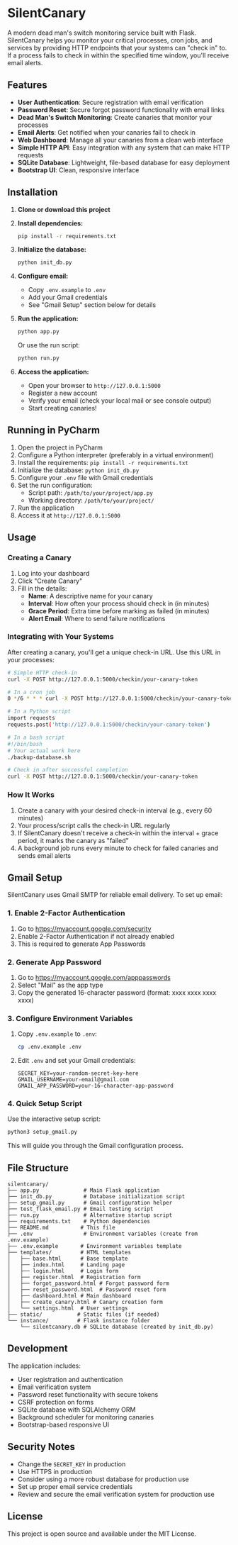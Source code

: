# SilentCanary

A modern dead man's switch monitoring service built with Flask. SilentCanary helps you monitor your critical processes, cron jobs, and services by providing HTTP endpoints that your systems can "check in" to. If a process fails to check in within the specified time window, you'll receive email alerts.

## Features

- **User Authentication**: Secure registration with email verification
- **Password Reset**: Secure forgot password functionality with email links
- **Dead Man's Switch Monitoring**: Create canaries that monitor your processes
- **Email Alerts**: Get notified when your canaries fail to check in
- **Web Dashboard**: Manage all your canaries from a clean web interface
- **Simple HTTP API**: Easy integration with any system that can make HTTP requests
- **SQLite Database**: Lightweight, file-based database for easy deployment
- **Bootstrap UI**: Clean, responsive interface

## Installation

1. **Clone or download this project**

2. **Install dependencies:**
   ```bash
   pip install -r requirements.txt
   ```

3. **Initialize the database:**
   ```bash
   python init_db.py
   ```

4. **Configure email:**
   - Copy `.env.example` to `.env`
   - Add your Gmail credentials
   - See "Gmail Setup" section below for details

5. **Run the application:**
   ```bash
   python app.py
   ```
   
   Or use the run script:
   ```bash
   python run.py
   ```

5. **Access the application:**
   - Open your browser to `http://127.0.0.1:5000`
   - Register a new account
   - Verify your email (check your local mail or see console output)
   - Start creating canaries!

## Running in PyCharm

1. Open the project in PyCharm
2. Configure a Python interpreter (preferably in a virtual environment)
3. Install the requirements: `pip install -r requirements.txt`
4. Initialize the database: `python init_db.py`
5. Configure your `.env` file with Gmail credentials
6. Set the run configuration:
   - Script path: `/path/to/your/project/app.py`
   - Working directory: `/path/to/your/project/`
7. Run the application
8. Access it at `http://127.0.0.1:5000`

## Usage

### Creating a Canary

1. Log into your dashboard
2. Click "Create Canary"
3. Fill in the details:
   - **Name**: A descriptive name for your canary
   - **Interval**: How often your process should check in (in minutes)
   - **Grace Period**: Extra time before marking as failed (in minutes)
   - **Alert Email**: Where to send failure notifications

### Integrating with Your Systems

After creating a canary, you'll get a unique check-in URL. Use this URL in your processes:

```bash
# Simple HTTP check-in
curl -X POST http://127.0.0.1:5000/checkin/your-canary-token

# In a cron job
0 */6 * * * curl -X POST http://127.0.0.1:5000/checkin/your-canary-token

# In a Python script
import requests
requests.post('http://127.0.0.1:5000/checkin/your-canary-token')

# In a bash script
#!/bin/bash
# Your actual work here
./backup-database.sh

# Check in after successful completion
curl -X POST http://127.0.0.1:5000/checkin/your-canary-token
```

### How It Works

1. Create a canary with your desired check-in interval (e.g., every 60 minutes)
2. Your process/script calls the check-in URL regularly
3. If SilentCanary doesn't receive a check-in within the interval + grace period, it marks the canary as "failed"
4. A background job runs every minute to check for failed canaries and sends email alerts

## Gmail Setup

SilentCanary uses Gmail SMTP for reliable email delivery. To set up email:

### 1. Enable 2-Factor Authentication
1. Go to https://myaccount.google.com/security
2. Enable 2-Factor Authentication if not already enabled
3. This is required to generate App Passwords

### 2. Generate App Password
1. Go to https://myaccount.google.com/apppasswords
2. Select "Mail" as the app type
3. Copy the generated 16-character password (format: xxxx xxxx xxxx xxxx)

### 3. Configure Environment Variables
1. Copy `.env.example` to `.env`:
   ```bash
   cp .env.example .env
   ```

2. Edit `.env` and set your Gmail credentials:
   ```
   SECRET_KEY=your-random-secret-key-here
   GMAIL_USERNAME=your-email@gmail.com
   GMAIL_APP_PASSWORD=your-16-character-app-password
   ```

### 4. Quick Setup Script
Use the interactive setup script:
```bash
python3 setup_gmail.py
```

This will guide you through the Gmail configuration process.

## File Structure

```
silentcanary/
├── app.py              # Main Flask application
├── init_db.py          # Database initialization script
├── setup_gmail.py      # Gmail configuration helper
├── test_flask_email.py # Email testing script
├── run.py              # Alternative startup script
├── requirements.txt    # Python dependencies
├── README.md          # This file
├── .env                # Environment variables (create from .env.example)
├── .env.example       # Environment variables template
├── templates/         # HTML templates
│   ├── base.html      # Base template
│   ├── index.html     # Landing page
│   ├── login.html     # Login form
│   ├── register.html  # Registration form
│   ├── forgot_password.html # Forgot password form
│   ├── reset_password.html  # Password reset form
│   ├── dashboard.html # Main dashboard
│   ├── create_canary.html # Canary creation form
│   └── settings.html  # User settings
├── static/           # Static files (if needed)
└── instance/         # Flask instance folder
    └── silentcanary.db # SQLite database (created by init_db.py)
```

## Development

The application includes:
- User registration and authentication
- Email verification system
- Password reset functionality with secure tokens
- CSRF protection on forms
- SQLite database with SQLAlchemy ORM
- Background scheduler for monitoring canaries
- Bootstrap-based responsive UI

## Security Notes

- Change the `SECRET_KEY` in production
- Use HTTPS in production
- Consider using a more robust database for production use
- Set up proper email service credentials
- Review and secure the email verification system for production use

## License

This project is open source and available under the MIT License.